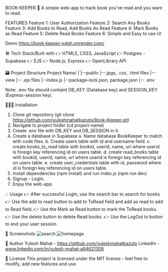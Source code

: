 BOOK-KEEPER 📖
A simple web-app to track book you've read and you want to read.

FEATURES
Feature 1: User Authorization
Feature 2: Search Any Books
Feature 3: Add Books to Read, Add Books As Read
Feature 4: Mark Books as Read
Feature 5: Delete Read Books
Feature 6: Simple and Easy to use UI

Demo
https://book-keeper-pdgh.onrender.com/

🛠️ Tech Stack/Built with
👉 HTML5, CSS3, JavaScript
👉 Postgres - Supabase
👉 EJS
👉 Node.js, Express
👉 OpenLibrary API

🗃️ Project Structure
Project Name/
|
|--public
    |--.jpgs, .css, .html files
|--view
    |-- .ejs files
|--index.js
|--package-lock.json, package.json
|-- .env

Note: .env file should containt DB_KEY (Database key) and SESSION_KEY (Express-session key).

🔧🔧🔧 Installation

1. Clone git repository (git clone https://github.com/yuleshmahatkazuto/Book-Keeper.git)
2. Navigate to project folder (cd project-name)
3. Create .env file with DB_KEY and DB_SESSION in it.
4. Create a database in Supabase
  a. Name database BookKeeper to match with code files.
  b. Create users table with id and username field.
  c. create books_to_read table with bookid, userid, name, url where userid is foreign key referencing id on users table.
  d. create read_books table with bookid, userid, name, url where userid is foreign key referencing id on users table.
  e. create user_credentials table with id, password where id is foreign key referencing id on users table.
6. Install dependencies (npm install) and run index.js (npm run dev)
7. Signup - LogIn.
8. Enjoy the web-app.

💡 Usage
👉 After successful LogIn, use the search bar to search for books
👉 Use the add to read button to add to ToRead field and add as read to add to Read field.
👉 Use the Mark as Read button to mark the ToRead books.
👉 Use the delete button to delete Read books.
👉 Use the LogOut to button to end your user session.

📸 Screenshots
![search](https://github.com/user-attachments/assets/bda26bb0-a233-4255-902f-067063d44701)
![homepage](https://github.com/user-attachments/assets/b922146c-e0aa-4018-b1da-8d6eb0d5d1fb)

👦 Author
Yulesh Mahat - https://github.com/yuleshmahatkazuto
LinkedIn - www.linkedin.com/in/yulesh-mahat-a94621308

📃 License
This project is licensed under the MIT license - feel free to modify, add new features and use.



